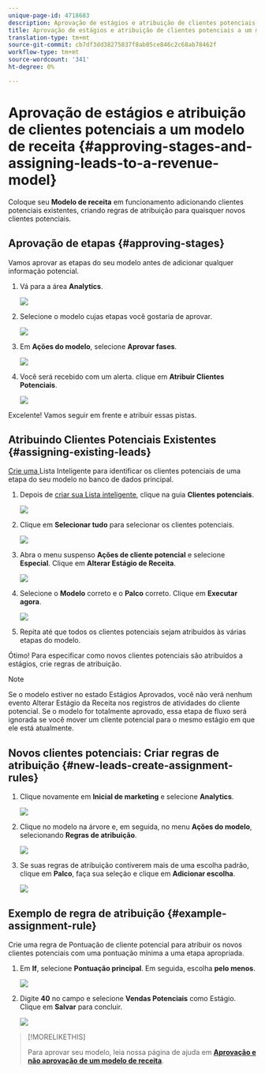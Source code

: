 ```yaml
---
unique-page-id: 4718683
description: Aprovação de estágios e atribuição de clientes potenciais a um modelo de receita - Documentos do marketing - Documentação do produto
title: Aprovação de estágios e atribuição de clientes potenciais a um modelo de receita
translation-type: tm+mt
source-git-commit: cb7df3dd38275837f8ab05ce846c2c68ab78462f
workflow-type: tm+mt
source-wordcount: '341'
ht-degree: 0%

---
```



# Aprovação de estágios e atribuição de clientes potenciais a um modelo de receita {#approving-stages-and-assigning-leads-to-a-revenue-model}

Coloque seu **Modelo de receita** em funcionamento adicionando clientes potenciais existentes, criando regras de atribuição para quaisquer novos clientes potenciais.

## Aprovação de etapas {#approving-stages}

Vamos aprovar as etapas do seu modelo antes de adicionar qualquer informação potencial.

1. Vá para a área **Analytics**.

   ![](assets/image2015-4-28-17-3a8-3a8.png)

1. Selecione o modelo cujas etapas você gostaria de aprovar.

   ![](assets/image2015-4-28-17-3a10-3a3.png)

1. Em **Ações do modelo**, selecione **Aprovar fases**.

   ![](assets/image2015-4-28-17-3a12-3a37.png)

1. Você será recebido com um alerta. clique em **Atribuir Clientes Potenciais**.

   ![](assets/image2015-4-28-17-3a5-3a39.png)

Excelente! Vamos seguir em frente e atribuir essas pistas.

## Atribuindo Clientes Potenciais Existentes {#assigning-existing-leads}

[Crie uma ](/help/marketo/product-docs/core-marketo-concepts/smart-lists-and-static-lists/creating-a-smart-list/create-a-smart-list.md) Lista Inteligente para identificar os clientes potenciais de uma etapa do seu modelo no banco de dados principal.

1. Depois de [criar sua Lista inteligente](/help/marketo/product-docs/core-marketo-concepts/smart-lists-and-static-lists/creating-a-smart-list/create-a-smart-list.md), clique na guia **Clientes potenciais**.

   ![](assets/image2015-4-29-11-3a37-3a30.png)

1. Clique em **Selecionar tudo** para selecionar os clientes potenciais.

   ![](assets/image2015-4-29-11-3a39-3a39.png)

1. Abra o menu suspenso **Ações de cliente potencial** e selecione **Especial**. Clique em **Alterar Estágio de Receita**.

   ![](assets/image2015-4-29-11-3a40-3a38.png)

1. Selecione o **Modelo** correto e o **Palco** correto. Clique em **Executar agora**.

   ![](assets/image2015-4-29-11-3a43-3a41.png)

1. Repita até que todos os clientes potenciais sejam atribuídos às várias etapas do modelo.

Ótimo! Para especificar como novos clientes potenciais são atribuídos a estágios, crie regras de atribuição.

>[!NOTE]
>
>Se o modelo estiver no estado Estágios Aprovados, você não verá nenhum evento Alterar Estágio da Receita nos registros de atividades do cliente potencial. Se o modelo for totalmente aprovado, essa etapa de fluxo será ignorada se você mover um cliente potencial para o mesmo estágio em que ele está atualmente.

## Novos clientes potenciais: Criar regras de atribuição {#new-leads-create-assignment-rules}

1. Clique novamente em **Inicial de marketing** e selecione **Analytics**.

   ![](assets/image2015-4-28-17-3a8-3a8.png)

1. Clique no modelo na árvore e, em seguida, no menu **Ações do modelo**, selecionando **Regras de atribuição**.

   ![](assets/image2015-4-29-11-3a52-3a17.png)

1. Se suas regras de atribuição contiverem mais de uma escolha padrão, clique em **Palco**, faça sua seleção e clique em **Adicionar escolha**.

   ![](assets/image2015-4-29-12-3a5-3a46.png)

## Exemplo de regra de atribuição {#example-assignment-rule}

Crie uma regra de Pontuação de cliente potencial para atribuir os novos clientes potenciais com uma pontuação mínima a uma etapa apropriada.

1. Em **If**, selecione **Pontuação principal**. Em seguida, escolha **pelo menos**.

   ![](assets/image2015-4-29-13-3a27-3a8.png)

1. Digite **40** no campo e selecione **Vendas Potenciais** como Estágio. Clique em **Salvar** para concluir.

   ![](assets/image2015-4-29-14-3a4-3a23.png)

>[!MORELIKETHIS]
>
>Para aprovar seu modelo, leia nossa página de ajuda em **[Aprovação e não aprovação de um modelo de receita](/help/marketo/product-docs/reporting/revenue-cycle-analytics/revenue-cycle-models/approve-unapprove-a-revenue-model.md)**.
